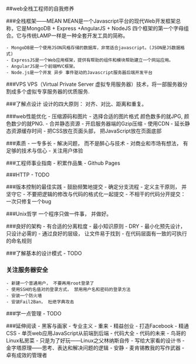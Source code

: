 ##web全栈工程师的自我修养

###全栈框架——MEAN
MEAN是一个Javascript平台的现代Web开发框架总称，它是MongoDB + Express +AngularJS + NodeJS 四个框架的第一个字母组合。它与传统LAMP一样是一种全套开发工具的简称。

    - MongoDB是一个使用JSON风格存储的数据库，非常适合javascript。(JSON是JS数据格式)
    - ExpressJS是一个Web应用框架，提供有帮助的组件和模块帮助建立一个网站应用。
    - AngularJS是一个前端MVC框架。
    - Node.js是一个并发 异步 事件驱动的Javascript服务器后端开发平台
    
###VPS
VPS（Virtual Private Server 虚拟专用服务器）技术，将一部服务器分割成多个虚拟专享服务器的优质服务.

###了解点设计
设计的四大原则： 对齐、对比、距离和重复。

###web性能优化
    - 压缩源码和图片
    - 选择合适的图片格式 颜色数多的就JPG, 颜色数少的就PNG.
    - 合并静态资源
    - 开启服务器端的Gzip压缩
    - 使用CDN
    - 延长静态资源缓存时间
    - 把CSS放在页面头部， 把JavaScript放在页面底部

###素质
    - 一专多长
    - 解决问题， 而不是醉心与技术
    - 对商业和市场有想法， 有足够的技术与信心
    - 关注用户体验

###工程师事业指南
    - 积累作品集
    - Github Pages
    
###HTTP 
    - TODO

###版本控制的最佳实践
    - 鼓励频繁地提交
    - 确定分支流程
    - 定义主干原则， 并坚守它
    - 不要把逻辑的修改与代码的格式化一起提交
    - 不相干的代码分开提交： 一次只修复一个bug
    
###Unix哲学
一个程序只做一件事， 并做好。

###良好的架构
    - 有合适的分离粒度
    - 最小知识原则
    - DRY
    - 最小化预先设计， 只设计必需的
    - 通过良好的层级， 让文件易于找到
    - 在代码层面有一致的可执行的命名规则

###了解基本的设计模式
    - TODO
    
### 关注服务器安全
    - 新建一个普通用户， 不要再用root登录了
    - 使用SSH的名值对的登录方式， 禁用用户名和密码的登录方法
    - 安装一个防火墙
    - 安装Fail2Ban， 杜绝字典攻击

###学一点管理
    - TODO

###延伸阅读
    - 黑客与画家
    - 专业主义
    - 重来
    - 精益创业
    - 打造Facebook
    - 精通CSS
    - 单页web应用JavaScript从前端到后端
    - 代码大全
    - 代码的未来
    - 鸟哥的Linux私房菜
    - 只是为了好玩——Linux之父林纳斯自传
    - 写给大家看的设计书
    - 金字塔原理——思考、表达和解决问题的逻辑
    - 安静
    - 麦肯锡教我的写作武器
    - 卓有成效的管理者